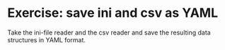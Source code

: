 # Exercise: save ini and csv as YAML


Take the ini-file reader and the csv reader and save the resulting data
structures in YAML format.


